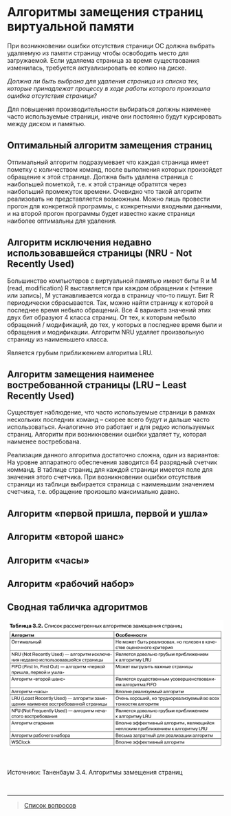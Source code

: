 # Алгоритмы замещения страниц виртуальной памяти

При возникновении ошибки отсутствия страници ОС должна выбрать удаляемую из памяти страницу чтобы освободить место для загружаемой. Если удаляема страница за время существования изменилась, требуется актуализировать ее копию на диске.

*Должна ли быть выбрана для удаления страница из списка тех, которые принадлежат процессу в ходе работы которого произошла ошибка отсутствия страници?*

Для повышения производительности выбираться должны наименее часто используемые страници, иначе они постоянно будут курсировать между диском и памятью.

## Оптимальный алгоритм замещения страниц
Отпимальный алгоритм подразумевает что каждая страница имеет пометку с количеством команд, после выполнения которых произойдет обращение к этой странице. Должна быть удалена страница с наибольшей пометкой, т.е. к этой странице обратятся через наибольший промежуток времени. Очевидно что такой алгоритм реализовать не представляется возможным.
Можно лишь провести прогон для конкретной программы, с конкретными входными данными, и на второй прогон программы будет известно какие страници наиболее оптимальны для удаления.

## Алгоритм исключения недавно использовавшейся страницы (NRU - Not Recently Used)
Большинство компьютеров с виртуальной памятью имеют биты R и M (read, modification)
R выставляется при каждом обращении к (чтение или запись), M устанавливается когда в страницу что-то пишут.
Бит R периодически сбрасывается. Так, можно найти страницу к которой в последнее время небыло обращений.
Все 4 варианта значений этих двух бит образуют 4 класса страниц. От тех, к которым небыло обращений / модификаций, до тех, у которых в последнее время были и обращения и модификации.
Алгоритм NRU удаляет произвольную страницу из наименьшего класса.

Является грубым приближением алгоритма LRU.

## Алгоритм замещения наименее востребованной страницы (LRU – Least Recently Used)
Существует наблюдение, что часто используемые страници в рамках нескольких последних команд – скорее всего будут и дальше часто использоваться. Аналогично это работает и для редко используемых страниц. Алгоритм при возникновении ошибки удаляет ту, которая наименее востребована.

Реализация данного алгоритма достаточно сложна, один из вариантов:
На уровне аппаратного обеспечения заводится 64 разрядный счетчик комманд. 
В таблице страниц для каждой страници имеется поле для значения этого счетчика.
При возникновении ошибки отсутствия страници из таблици выбирается страница с наименьшим значением счетчика, т.е. обращение произошло максимально давно.

## Алгоритм «первой пришла, первой и ушла»
<!-- todo -->

## Алгоритм «второй шанс»
<!-- todo -->

## Алгоритм «часы»
<!-- todo -->

## Алгоритм «рабочий набор»
<!-- todo -->

## Сводная табличка адгоритмов
<img src="./media/19.1.png"/>


&nbsp;

Источники:
Таненбаум 3.4. Алгоритмы замещения страниц

&nbsp;
<hr>

> [Список вопросов](Вопросы_ТПП.md)